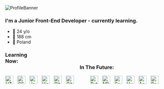 <img align="center" alt="ProfileBanner" src="https://i.imgur.com/ZeW7aYE.png" />

### I'm a Junior Front-End Developer - currently learning.

- 🐣 24 y/o
- 🐥 188 cm
- 🐤 Poland

### Learning Now:⠀⠀⠀⠀⠀⠀⠀⠀⠀⠀⠀⠀⠀⠀⠀⠀⠀⠀⠀⠀⠀⠀⠀⠀⠀⠀⠀⠀⠀⠀⠀⠀⠀⠀⠀⠀⠀⠀⠀⠀⠀⠀⠀⠀⠀⠀⠀⠀⠀⠀⠀⠀⠀⠀⠀⠀⠀⠀In The Future:

<img align="left" alt="HTML5" width="26px" src="https://cdn.jsdelivr.net/gh/devicons/devicon/icons/html5/html5-original.svg" style="padding-right:10px;" /> <img align="right" alt="React" width="26px" src="https://cdn.jsdelivr.net/gh/devicons/devicon/icons/react/react-original.svg" style="padding-right:10px;" />
<img align="left" alt="CSS3" width="26px" src="https://cdn.jsdelivr.net/gh/devicons/devicon/icons/css3/css3-original.svg" style="padding-right:10px;" /> <img align="right" alt="Angular" width="26px" src="https://cdn.jsdelivr.net/npm/devicon-2.2@2.2.0/icons/angularjs/angularjs-plain.svg" style="padding-right:10px;" /> 
<img align="left" alt="JavaScript" width="26px" src="https://cdn.jsdelivr.net/gh/devicons/devicon/icons/javascript/javascript-original.svg" style="padding-right:10px;" /> <img align="right" alt="Vue" width="26px" src="https://cdn.jsdelivr.net/npm/devicon-2.2@2.2.0/icons/vuejs/vuejs-original.svg" style="padding-right:10px;" />
<img align="left" alt="Visual Studio Code" width="26px" src="https://cdn.jsdelivr.net/gh/devicons/devicon/icons/vscode/vscode-original.svg" style="padding-right:10px;" /> <img align="right" alt="Sass" width="26px" src="https://cdn.jsdelivr.net/npm/devicon-2.2@2.2.0/icons/sass/sass-original.svg" style="padding-right:10px;" />
<img align="left" alt="Git" width="26px" src="https://cdn.jsdelivr.net/npm/devicon-2.2@2.2.0/icons/git/git-plain.svg" style="padding-right:10px;" /> <img align="right" alt="NPM" width="26px" src="https://cdn.jsdelivr.net/npm/devicon-2.2@2.2.0/icons/npm/npm-original-wordmark.svg" style="padding-right:10px;" />
<img align="left" alt="GitHub" width="26px" src="https://user-images.githubusercontent.com/3369400/139447912-e0f43f33-6d9f-45f8-be46-2df5bbc91289.png" style="padding-right:10px;" /> <img align="right" alt="Python" width="26px" src="https://cdn.jsdelivr.net/npm/devicon-2.2@2.2.0/icons/python/python-original.svg" style="padding-right:10px;" />
<br />

<br />
<br />
